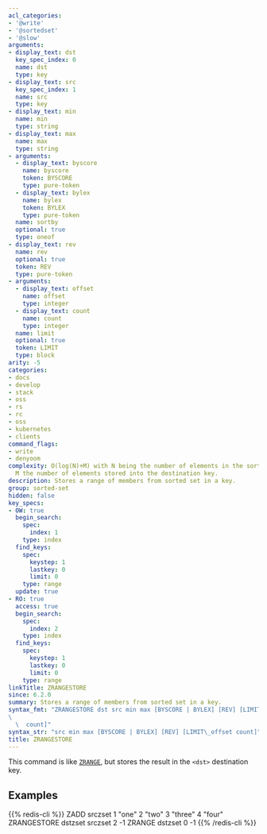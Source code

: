 ```yaml
---
acl_categories:
- '@write'
- '@sortedset'
- '@slow'
arguments:
- display_text: dst
  key_spec_index: 0
  name: dst
  type: key
- display_text: src
  key_spec_index: 1
  name: src
  type: key
- display_text: min
  name: min
  type: string
- display_text: max
  name: max
  type: string
- arguments:
  - display_text: byscore
    name: byscore
    token: BYSCORE
    type: pure-token
  - display_text: bylex
    name: bylex
    token: BYLEX
    type: pure-token
  name: sortby
  optional: true
  type: oneof
- display_text: rev
  name: rev
  optional: true
  token: REV
  type: pure-token
- arguments:
  - display_text: offset
    name: offset
    type: integer
  - display_text: count
    name: count
    type: integer
  name: limit
  optional: true
  token: LIMIT
  type: block
arity: -5
categories:
- docs
- develop
- stack
- oss
- rs
- rc
- oss
- kubernetes
- clients
command_flags:
- write
- denyoom
complexity: O(log(N)+M) with N being the number of elements in the sorted set and
  M the number of elements stored into the destination key.
description: Stores a range of members from sorted set in a key.
group: sorted-set
hidden: false
key_specs:
- OW: true
  begin_search:
    spec:
      index: 1
    type: index
  find_keys:
    spec:
      keystep: 1
      lastkey: 0
      limit: 0
    type: range
  update: true
- RO: true
  access: true
  begin_search:
    spec:
      index: 2
    type: index
  find_keys:
    spec:
      keystep: 1
      lastkey: 0
      limit: 0
    type: range
linkTitle: ZRANGESTORE
since: 6.2.0
summary: Stores a range of members from sorted set in a key.
syntax_fmt: "ZRANGESTORE dst src min max [BYSCORE | BYLEX] [REV] [LIMIT\_offset
\
  \  count]"
syntax_str: "src min max [BYSCORE | BYLEX] [REV] [LIMIT\_offset count]"
title: ZRANGESTORE
---
```

This command is like [`ZRANGE`](/commands/zrange), but stores the result in the `<dst>` destination key.

## Examples

{{% redis-cli %}}
ZADD srczset 1 "one" 2 "two" 3 "three" 4 "four"
ZRANGESTORE dstzset srczset 2 -1
ZRANGE dstzset 0 -1
{{% /redis-cli %}}

